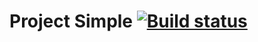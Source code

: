 # Project Simple [![Build status](https://ci.appveyor.com/api/projects/status/8rwle1f6c2tpxn67/branch/master?svg=true)](https://ci.appveyor.com/project/AleksandrMuzhev/dz-apici-postman-echo-2-3/branch/master)